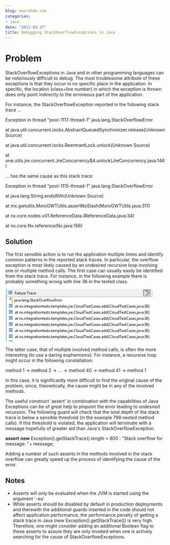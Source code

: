 ```yaml
---
blog: maxrohde.com
categories:
- java
date: "2012-03-27"
title: Debugging StackOverflowExceptions in Java
---
```


# Problem

StackOverflowExceptions in Java and in other programming languages can be notoriously difficult to debug. The most troublesome attribute of these exceptions is that they occur in no specific place in the application. In specific, the location (class+line number) in which the exception is thrown does only point indirectly to the erroneous part of the application.

For instance, the StackOverflowException reported in the following stack trace …

Exception in thread "pool-1117-thread-1" java.lang.StackOverflowError

at java.util.concurrent.locks.AbstractQueuedSynchronizer.release(Unknown Source)

at java.util.concurrent.locks.ReentrantLock.unlock(Unknown Source)

at one.utils.jre.concurrent.JreConcurrency$4.unlock(JreConcurrency.java:146)

… has the same cause as this stack trace:

Exception in thread "pool-1115-thread-1" java.lang.StackOverflowError

at java.lang.String.endsWith(Unknown Source)

at mx.gwtutils.MxroGWTUtils.assertNoSlash(MxroGWTUtils.java:311)

at nx.core.nodes.v01.ReferenceData.<init>(ReferenceData.java:34)

at nx.core.Nx.reference(Nx.java:156)

## Solution

The first sensible action is to run the application multiple times and identify common patterns in the reported stack traces. In particular, the overflow exception is most likely caused by an undesired recursive loop involving one or multiple method calls. The first case can usually easily be identified from the stack trace. For instance, in the following example there is probably something wrong with line 36 in the tested class.

![](images/032712_0017_debuggingst1.png)

The latter case, that of multiple involved method calls, is often the more interesting (to use a daring euphemisms). For instance, a recursive loop might occur in the following constellation:

method 1 -> method 2 -> … -> method 40 -> method 41 -> method 1

In this case, it is significantly more difficult to find the original cause of the problem, since, theoretically, the cause might be in any of the involved methods.

The useful construct 'assert' in combination with the capabilities of Java Exceptions can be of great help to pinpoint the error leading to undesired recursion. The following guard will check that the total depth of the stack trace is below a sensible threshold (in the example 799 nested method calls). If this threshold is violated, the application will terminate with a message hopefully of greater aid than Java's StackOverflowException.

**assert** **new** Exception().getStackTrace().length < 800 : "Stack overflow for message: "\+ message;

Adding a number of such asserts in the methods involved in the stack overflow can greatly speed up the process of identifying the cause of the error.

## Notes

- Asserts will only be evaluated when the JVM is started using the argument '-ea'
- While asserts should be disabled by default in production deployments and therewith the additional guards inserted in the code should not affect application performance, the performance penalty of getting a stack trace in Java (new Exception().getStackTrace()) is very high. Therefore, one might consider adding an additional Boolean flag to these asserts to assure they are only invoked when one is actively searching for the cause of StackOverflowExceptions.
